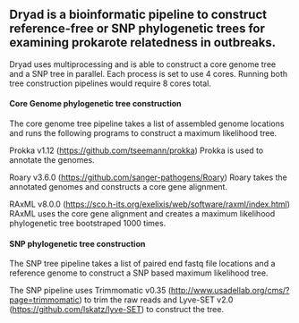 ## Dryad is a bioinformatic pipeline to construct reference-free or SNP phylogenetic trees for examining prokarote relatedness in outbreaks.

Dryad uses multiprocessing and is able to construct a core genome tree and a SNP tree in parallel. Each process is set to use 4 cores. Running both tree construction pipelines would require 8 cores total.

#### Core Genome phylogenetic tree construction
The core genome tree pipeline takes a list of assembled genome locations and runs the following programs to construct a maximum likelihood tree.

Prokka v1.12 (https://github.com/tseemann/prokka)
Prokka is used to annotate the genomes.

Roary v3.6.0 (https://github.com/sanger-pathogens/Roary)
Roary takes the annotated genomes and constructs a core gene alignment.

RAxML v8.0.0 (https://sco.h-its.org/exelixis/web/software/raxml/index.html)
RAxML uses the core gene alignment and creates a maximum likelihood phylogenetic tree bootstraped 1000 times.

#### SNP phylogenetic tree construction
The SNP tree pipeline takes a list of paired end fastq file locations and a reference genome to construct a SNP based maximum likelihood tree.

The SNP pipeline uses Trimmomatic v0.35 (http://www.usadellab.org/cms/?page=trimmomatic) to trim the raw reads and Lyve-SET v2.0 (https://github.com/lskatz/lyve-SET) to construct the tree. 
